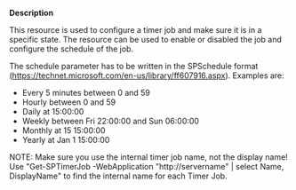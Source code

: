 **Description**

This resource is used to configure a timer job and make sure it is in a specific 
state. The resource can be used to enable or disabled the job and configure the 
schedule of the job.

The schedule parameter has to be written in the SPSchedule format 
(https://technet.microsoft.com/en-us/library/ff607916.aspx).
Examples are:
 - Every 5 minutes between 0 and 59
 - Hourly between 0 and 59
 - Daily at 15:00:00
 - Weekly between Fri 22:00:00 and Sun 06:00:00
 - Monthly at 15 15:00:00
 - Yearly at Jan 1 15:00:00

NOTE: Make sure you use the internal timer job name, not the display name! Use 
"Get-SPTimerJob -WebApplication "http://servername" | select Name, DisplayName" 
to find the internal name for each Timer Job.
